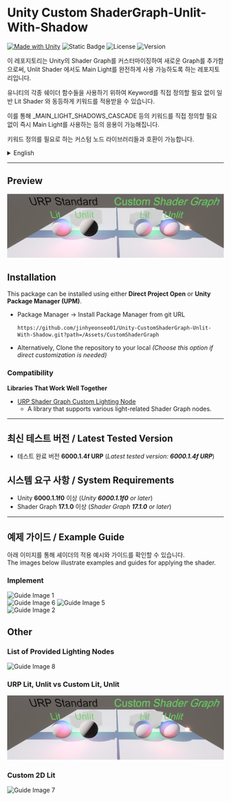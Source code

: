 # Unity Custom ShaderGraph-Unlit-With-Shadow
[![Made with Unity](https://img.shields.io/badge/Made%20with-Unity-57b9d3.svg?style=flat&logo=unity)](https://unity3d.com)
![Static Badge](https://img.shields.io/badge/pipeline-URP-5CB5CC?style=flat)
![License](https://img.shields.io/github/license/jinhyeonseo01/Unity-CustomShaderGraph-Unlit-With-ShadowLight)
![Version](https://img.shields.io/github/v/release/jinhyeonseo01/Unity-CustomShaderGraph-Unlit-With-ShadowLight)  


이 레포지토리는 Unity의 Shader Graph를 커스터마이징하여 새로운 Graph를 추가함으로써, Unlit Shader 에서도 Main Light를 완전하게 사용 가능하도록 하는 레포지토리입니다.  

유니티의 각종 쉐이더 함수들을 사용하기 위하여 Keyword를 직접 정의할 필요 없이 일반 Lit Shader 와 동등하게 키워드를 적용받을 수 있습니다.  

이를 통해 _MAIN_LIGHT_SHADOWS_CASCADE 등의 키워드를 직접 정의할 필요 없이 즉시 Main Light를 사용하는 등의 응용이 가능해집니다.  

키워드 정의를 필요로 하는 커스텀 노드 라이브러리들과 호환이 가능합니다.  

<details>  
  <summary>English</summary>  

This repository extends Unity's Shader Graph capabilities through custom graph implementation, enabling full and seamless integration of Main Light functionality even within Unlit shaders.

The solution provides automatic access to Unity shader functions and keywords comparable to standard Lit Shaders, eliminating the need for manual keyword declarations like _MAIN_LIGHT_SHADOWS_CASCADE.

This implementation allows immediate utilization of Main Light features while maintaining compatibility with Unity's rendering pipeline. The architecture ensures native-level interoperability with custom node libraries that require predefined keyword configurations.

</details>

* * *

## Preview

![Guide Image 3](./docs/Guide_3.png) 

## Installation

This package can be installed using either **Direct Project Open** or **Unity Package Manager (UPM)**.  

  - Package Manager →  Install Package Manager from git URL
    ``` text
    https://github.com/jinhyeonseo01/Unity-CustomShaderGraph-Unlit-With-Shadow.git?path=/Assets/CustomShaderGraph
    ```
  - Alternatively, Clone the repository to your local
    *(Choose this option if direct customization is needed)*  

### Compatibility  

**Libraries That Work Well Together**  
 - [URP Shader Graph Custom Lighting Node](https://github.com/Cyanilux/URP_ShaderGraphCustomLighting)
   - A library that supports various light-related Shader Graph nodes.  

* * *

## 최신 테스트 버전 / Latest Tested Version  
- 테스트 완료 버전 **6000.1.4f URP** (*Latest tested version: **6000.1.4f URP***)  

## 시스템 요구 사항 / System Requirements

- Unity **6000.1.1f0** 이상 (*Unity **6000.1.1f0** or later*)  
- Shader Graph **17.1.0** 이상 (*Shader Graph **17.1.0** or later*)  

* * *

## 예제 가이드 / Example Guide

아래 이미지를 통해 셰이더의 적용 예시와 가이드를 확인할 수 있습니다.  
The images below illustrate examples and guides for applying the shader.

### Implement
![Guide Image 1](./docs/Guide_1.png)  
![Guide Image 6](./docs/Guide_6.png)
![Guide Image 5](./docs/Guide_5.png)  
![Guide Image 2](./docs/Guide_2.png)

## Other

### List of Provided Lighting Nodes
![Guide Image 8](./docs/Guide_8.png)  

### URP Lit, Unlit vs Custom Lit, Unlit
![Guide Image 3](./docs/Guide_3.png)  

### Custom 2D Lit
![Guide Image 7](./docs/Guide_7.png)  